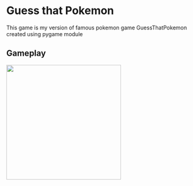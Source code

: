 # Guess that Pokemon
This game is my version of famous pokemon game GuessThatPokemon created using pygame module

## Gameplay
<img src="https://user-images.githubusercontent.com/92732976/214286868-ccb10d2e-7c34-46a9-86dc-86aa3c9107f6.gif" width=300 height=300>
